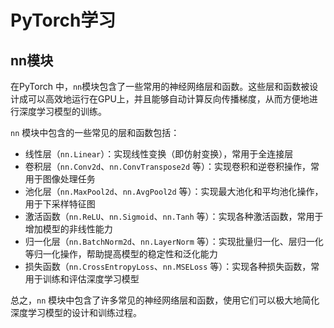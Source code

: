 # PyTorch学习



## nn模块

在PyTorch 中，`nn`模块包含了一些常用的神经网络层和函数。这些层和函数被设计成可以高效地运行在GPU上，并且能够自动计算反向传播梯度，从而方便地进行深度学习模型的训练。

`nn` 模块中包含的一些常见的层和函数包括：

- 线性层（`nn.Linear`）：实现线性变换（即仿射变换），常用于全连接层
- 卷积层（`nn.Conv2d`、`nn.ConvTranspose2d` 等）：实现卷积和逆卷积操作，常用于图像处理任务
- 池化层（`nn.MaxPool2d`、`nn.AvgPool2d` 等）：实现最大池化和平均池化操作，用于下采样特征图
- 激活函数（`nn.ReLU`、`nn.Sigmoid`、`nn.Tanh` 等）：实现各种激活函数，常用于增加模型的非线性能力
- 归一化层（`nn.BatchNorm2d`、`nn.LayerNorm` 等）：实现批量归一化、层归一化等归一化操作，帮助提高模型的稳定性和泛化能力
- 损失函数（`nn.CrossEntropyLoss`、`nn.MSELoss` 等）：实现各种损失函数，常用于训练和评估深度学习模型

总之，`nn` 模块中包含了许多常见的神经网络层和函数，使用它们可以极大地简化深度学习模型的设计和训练过程。
